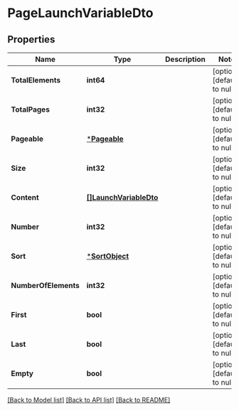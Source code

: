 # PageLaunchVariableDto

## Properties
Name | Type | Description | Notes
------------ | ------------- | ------------- | -------------
**TotalElements** | **int64** |  | [optional] [default to null]
**TotalPages** | **int32** |  | [optional] [default to null]
**Pageable** | [***Pageable**](Pageable.md) |  | [optional] [default to null]
**Size** | **int32** |  | [optional] [default to null]
**Content** | [**[]LaunchVariableDto**](LaunchVariableDto.md) |  | [optional] [default to null]
**Number** | **int32** |  | [optional] [default to null]
**Sort** | [***SortObject**](SortObject.md) |  | [optional] [default to null]
**NumberOfElements** | **int32** |  | [optional] [default to null]
**First** | **bool** |  | [optional] [default to null]
**Last** | **bool** |  | [optional] [default to null]
**Empty** | **bool** |  | [optional] [default to null]

[[Back to Model list]](../README.md#documentation-for-models) [[Back to API list]](../README.md#documentation-for-api-endpoints) [[Back to README]](../README.md)

